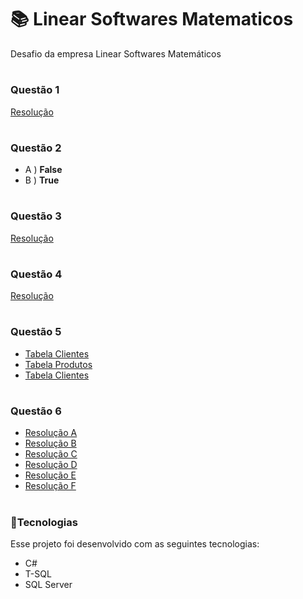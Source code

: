 # 📚 Linear Softwares Matematicos
Desafio da empresa Linear Softwares Matemáticos

# <h3>Questão 1</h3>
[Resolução](https://github.com/HenriqueSilv4/LinearSoftwaresMatematicos/blob/main/Questao1.cs)

# <h3>Questão 2</h3>
* A ) <b>False</b>
* B ) <b>True</b>

# <h3>Questão 3</h3>
[Resolução](https://github.com/HenriqueSilv4/LinearSoftwaresMatematicos/blob/main/Questao3.cs)

# <h3>Questão 4</h3>
[Resolução](https://github.com/HenriqueSilv4/LinearSoftwaresMatematicos/blob/main/Questao4.cs)

# <h3>Questão 5</h3>
* [Tabela Clientes](https://github.com/HenriqueSilv4/LinearSoftwaresMatematicos/blob/main/Banco%20de%20Dados/Tabelas/Clientes.sql)
* [Tabela Produtos](https://github.com/HenriqueSilv4/LinearSoftwaresMatematicos/blob/main/Banco%20de%20Dados/Tabelas/Produtos.sql)
* [Tabela Clientes](https://github.com/HenriqueSilv4/LinearSoftwaresMatematicos/blob/main/Banco%20de%20Dados/Tabelas/Vendas.sql)

# <h3>Questão 6</h3>
* [Resolução A](https://github.com/HenriqueSilv4/LinearSoftwaresMatematicos/blob/main/Banco%20de%20Dados/Procedures/STP_Vendas_TotalDeVendas.sql)
* [Resolução B](https://github.com/HenriqueSilv4/LinearSoftwaresMatematicos/blob/main/Banco%20de%20Dados/Procedures/STP_Vendas_TotalDeVendasPorCliente.sql)
* [Resolução C](https://github.com/HenriqueSilv4/LinearSoftwaresMatematicos/blob/main/Banco%20de%20Dados/Procedures/STP_Vendas_TotalDeVendasPorDia.sql)
* [Resolução D](https://github.com/HenriqueSilv4/LinearSoftwaresMatematicos/blob/main/Banco%20de%20Dados/Procedures/STP_Produtos_NuncaVendidos.sql)
* [Resolução E](https://github.com/HenriqueSilv4/LinearSoftwaresMatematicos/blob/main/Banco%20de%20Dados/Procedures/STP_Clientes_QueNuncaCompraram.sql)
* [Resolução F](https://github.com/HenriqueSilv4/LinearSoftwaresMatematicos/blob/main/Banco%20de%20Dados/Procedures/STP_Produtos_TotalDeProdutosPorCliente.sql)

# <h3> 🚀Tecnologias </h3>
Esse projeto foi desenvolvido com as seguintes tecnologias:

* C#
* T-SQL
* SQL Server
